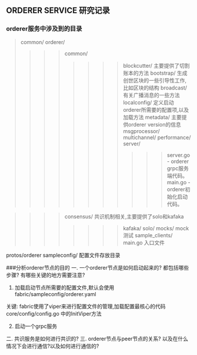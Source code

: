 ## ORDERER SERVICE 研究记录
### orderer服务中涉及到的目录
>common/
>orderer/ 
>>>>common/
>>>>>>>>blockcutter/ 主要提供了切割账本的方法
>>>>>>>>bootstrap/ 生成创世区块的一些引导性工作,比如区块的结构
>>>>>>>>broadcast/ 有关广播消息的一些方法
>>>>>>>>localconfig/ 定义启动orderer所需要的配置项,以及加载方法
>>>>>>>>metadata/ 主要提供orderer version的信息
>>>>>>>>msgprocessor/
>>>>>>>>multichannel/ 
>>>>>>>>performance/
>>>>>>>>server/
>>>>>>>>>>>server.go - orderer grpc服务端代码。
>>>>>>>>>>>main.go - orderer初始化启动代码。

>>>>consensus/ 共识机制相关,主要提供了solo和kafaka
>>>>>>>>kafaka/
>>>>>>>>solo/
>>>>mocks/ mock测试
>>>>sample_clients/
>>>>main.go 入口文件

protos/orderer
sampleconfig/ 配置文件存放目录



###分析orderer节点的目的
一. 一个orderer节点是如何启动起来的? 都包括哪些步骤? 有哪些关键的地方需要注意?
1. 加载启动节点所需要的配置文件,默认会使用fabric/sampleconfig/orderer.yaml

关键: fabric使用了viper来进行配置文件的管理,加载配置最核心的代码core/config/config.go 中的InitViper方法

2. 启动一个grpc服务

二. 共识服务是如何进行共识的?
三. orderer节点与peer节点的关系? 以及在什么情况下会进行通信?以及如何进行通信的?



